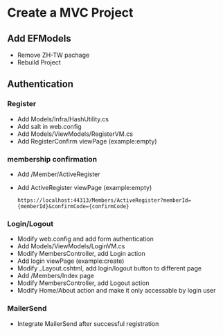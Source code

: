# Create a MVC Project
## Add EFModels
- Remove ZH-TW pachage
- Rebuild Project

## Authentication
### Register
- Add Models/Infra/HashUtility.cs
- Add salt in web.config 
- Add Models/ViewModels/RegisterVM.cs
- Add RegisterConfirm viewPage (example:empty)

### membership confirmation
- Add /Member/ActiveRegister
- Add ActiveRegister viewPage (example:empty)

	```
   https://localhost:44313/Members/ActiveRegister?memberId={memberId}&confirmCode={confirmCode}
	```
### Login/Logout
- Modify web.config and add form authentication
- Add Models/ViewModels/LoginVM.cs
- Modify MembersController, add Login action
- Add login viewPage (example:create)
- Modify _Layout.cshtml, add login/logout button to different page
- Add /Members/Index page
- Modify MembersController, add Logout action
- Modify Home/About action and make it only accessable by login user


### MailerSend
- Integrate MailerSend after successful registration
